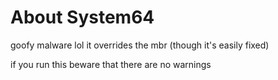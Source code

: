 # About System64
goofy malware lol
it overrides the mbr (though it's easily fixed)

if you run this beware that there are no warnings
